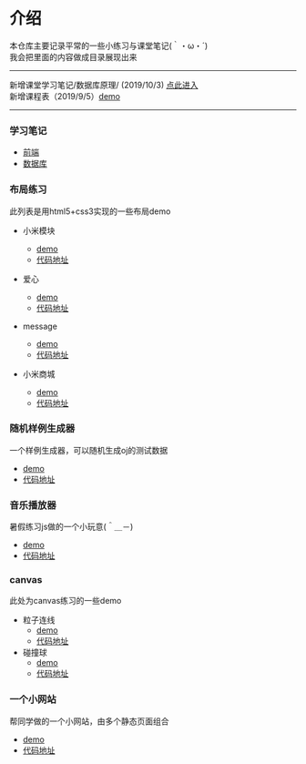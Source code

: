 # 介绍
本仓库主要记录平常的一些小练习与课堂笔记(｀・ω・´)</br>
我会把里面的内容做成目录展现出来
*** 
新增课堂学习笔记/数据库原理/ (2019/10/3) [点此进入](https://github.com/15515179583/demo/tree/master/class)</br>
新增课程表（2019/9/5）[demo](https://15515179583.github.io/demo/classTable/index.html)

***
### 学习笔记
- [前端](https://github.com/15515179583/demo/tree/master/webNote)
- [数据库](https://github.com/15515179583/demo/tree/master/class/sql)
### 布局练习
此列表是用html5+css3实现的一些布局demo
* 小米模块
  * [demo](https://15515179583.github.io/demo/miModule/index.html)
  * [代码地址](https://github.com/15515179583/demo/tree/master/miModule)
* 爱心
  * [demo](https://15515179583.github.io/demo/demo/heart.html)
  * [代码地址](https://github.com/15515179583/demo/tree/master/demo)
* message
  * [demo](https://15515179583.github.io/demo/demo/message.html)
  * [代码地址](https://github.com/15515179583/demo/tree/master/demo)
  
* 小米商城
  * [demo](https://15515179583.github.io/demo/mi/index.html)
  * [代码地址](https://github.com/15515179583/demo/tree/master/mi)

### 随机样例生成器
一个样例生成器，可以随机生成oj的测试数据
+ [demo](https://15515179583.github.io/demo/random/random.html)
+ [代码地址](https://github.com/15515179583/demo/tree/master/random)

### 音乐播放器
暑假练习js做的一个小玩意(＾＿－)
+ [demo](https://15515179583.github.io/demo/music/index.html)
+ [代码地址](https://github.com/15515179583/demo/tree/master/music)

### canvas
此处为canvas练习的一些demo
* 粒子连线
  * [demo](https://15515179583.github.io/demo/canvas/link.html)
  * [代码地址](https://github.com/15515179583/demo/tree/master/canvas)
* 碰撞球
  * [demo](https://15515179583.github.io/demo/canvas/ball.html)
  * [代码地址](https://github.com/15515179583/demo/tree/master/canvas)

### 一个小网站
帮同学做的一个小网站，由多个静态页面组合


* [demo](https://15515179583.github.io/demo/test/index.html)
* [代码地址](https://github.com/15515179583/demo/tree/master/test)
